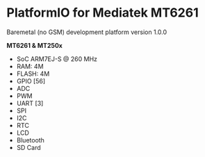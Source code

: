 # PlatformIO for Mediatek MT6261
Baremetal (no GSM) development platform version 1.0.0

**MT6261 & MT250x**
* SoC ARM7EJ-S @ 260 MHz
* RAM: 4M
* FLASH: 4M
* GPIO [56]
* ADC
* PWM
* UART [3]
* SPI
* I2C
* RTC
* LCD
* Bluetooth
* SD Card

